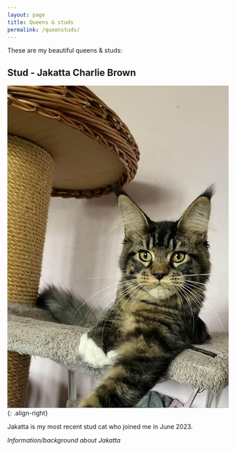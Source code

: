 ```yaml
---
layout: page
title: Queens & studs
permalink: /queenstuds/
---
```

These are my beautiful queens & studs:

## Stud - Jakatta Charlie Brown
![Jakatta Charlie Brown](/assets/images/gallery/Jakatta.jpg){: .align-right}

Jakatta is my most recent stud cat who joined me in June 2023.

*Information/background about Jakatta*